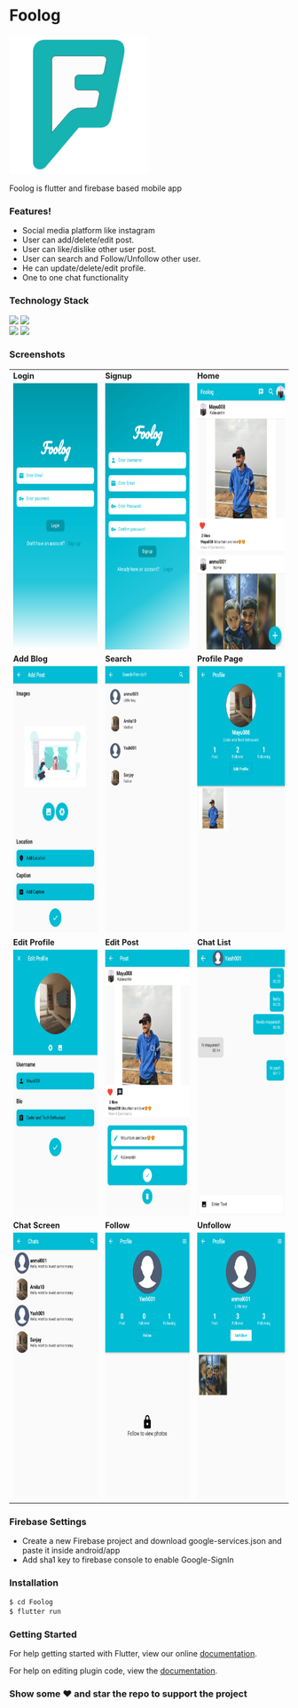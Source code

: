 # Foolog
<p>
  <img src="./assets/Images/icon.png" width="250" title="">
</p>

Foolog is flutter and firebase based mobile app

### Features!
  - Social media platform like instagram
  - User can add/delete/edit post.
  - User can like/dislike other user post.
  - User can search and Follow/Unfollow other user.
  - He can update/delete/edit profile.
  - One to one chat functionality


### Technology Stack
[![](https://img.shields.io/badge/Made_with-Flutter-blue?style=for-the-badge&logo=flutter)](https://flutter.dev/docs)
[![](https://img.shields.io/badge/Made_with-Firebase-orange?style=for-the-badge&logo=firebase)](https://firebase.google.com/)</br>
[![](https://img.shields.io/badge/Made_with-SocketIo-purple?style=for-the-badge&logo=socketIo)](https://socket.io/)
[![](https://img.shields.io/badge/IDE-Android_Studio-red?style=for-the-badge&logo=android-studio)](https://developer.android.com/studio "Android studio")


### Screenshots
<table>
  <tr>
    <td><b>Login</b></td>
    <td><b>Signup</b></td>
    <td><b>Home</b></td>
  </tr>  
<tr>
    <td><img  src="./Snapshots/Login.png" width="250" title="" width=270 height=480></td>
    <td><img src="./Snapshots/SignUp.png" width="250" title="" width=270 height=480></td>
    <td><img src="./Snapshots/home.png" width="250" width=270 height=480></td>
  </tr>  
  <tr>
    <td><b>Add Blog</b></td>
    <td><b>Search</b></td>
    <td><b>Profile Page</b></td>
  </tr> 
  <tr>
    <td><img  src="./Snapshots/addBlog.png" width="250" title="" width=270 height=480></td>
    <td><img src="./Snapshots/Search.png" width="250" title="" width=270 height=480></td>
    <td><img src="./Snapshots/ProfilePage.png" width="250" width=270 height=480></td>
  </tr> 
  <tr>
    <td><b>Edit Profile</b></td>
    <td><b>Edit Post</b></td>
    <td><b>Chat List</b></td>
  </tr> 
  <tr>
    <td><img  src="./Snapshots/Edit Profile.png" width="250" title="" width=270 height=480></td>
    <td><img src="./Snapshots/edit.png" width="250" title="" width=270 height=480></td>
    <td><img src="./Snapshots/chatBox.png" width="250" width=270 height=480></td>
  </tr> 
   <tr>
    <td><b>Chat Screen</b></td>
    <td><b>Follow</b></td>
    <td><b>Unfollow</b></td>
  </tr>
  <tr>
    <td><img src="./Snapshots/chats.png" width="250" title="" width=270 height=480></td>
    <td><img src="./Snapshots/follow.png" width="250" title="" width=270 height=480></td>
    <td><img src="./Snapshots/Unfollow.png" width="250" width=270 height=480></td>
  </tr> 
</table>

<!-- ### Screenshots
<p float="left">
  <img src="./Snapshots/Login.png" width="250" title="">
  <img src="./Snapshots/SignUp.png" width="250" title="">
  <img src="./Snapshots/home.png" width="250" title="">
  <img src="./Snapshots/addBlog.png" width="250" title="">
  <img src="./Snapshots/Search.png" width="250" title="">
  <img src="./Snapshots/ProfilePage.png" width="250" title="">
  <img src="./Snapshots/Edit Profile.png" width="250" title="">
  <img src="./Snapshots/chats.png" width="250" title="">
  <img src="./Snapshots/chatBox.png" width="250" title="">
</p> -->

### Firebase Settings
- Create a new Firebase project and download google-services.json and paste it inside android/app
- Add sha1 key to firebase console to enable Google-SignIn


### Installation

```sh
$ cd Foolog
$ flutter run
```


### Getting Started

For help getting started with Flutter, view our online
[documentation](http://flutter.io/).

For help on editing plugin code, view the [documentation](https://flutter.io/platform-plugins/#edit-code).


### Show some :heart: and star the repo to support the project
